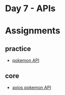 # Day 7 - APIs


# Assignments

## practice
- [pokemon API](../assignments/practice/pokemonApi/README.md)

## core

- [axios pokemon API](../assignments/core/axiosPokemonApi/README.md)

